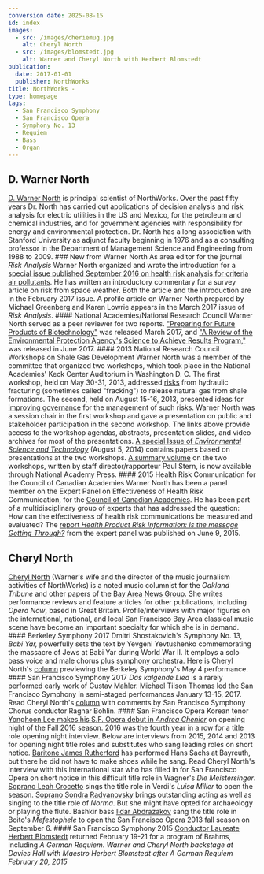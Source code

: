 ```yaml
---
conversion date: 2025-08-15
id: index
images:
  - src: /images/cheriemug.jpg
    alt: Cheryl North
  - src: /images/blomstedt.jpg
    alt: Warner and Cheryl North with Herbert Blomstedt
publication:
  date: 2017-01-01
  publisher: NorthWorks
title: NorthWorks - 
type: homepage
tags:
  - San Francisco Symphony
  - San Francisco Opera
  - Symphony No. 13
  - Requiem
  - Bass
  - Organ
---
```

## D. Warner North
 [D. Warner North](/warner) is principal scientist of NorthWorks. Over the past fifty years Dr. North has carried out applications of decision analysis and risk analysis for electric utilities in the US and Mexico, for the petroleum and chemical industries, and for government agencies with responsibility for energy and environmental protection. Dr. North has a long association with Stanford University as adjunct faculty beginning in 1976 and as a consulting professor in the Department of Management Science and Engineering from 1988 to 2009. ### New from Warner North As area editor for the journal *Risk Analysis* Warner North organized and wrote the introduction for a [special issue published September 2016 on health risk analysis for criteria air pollutants](http://onlinelibrary.wiley.com/doi/10.1111/risa.2016.36.issue-9/issuetoc). He has written an introductory commentary for a survey article on risk from space weather. Both the article and the introduction are in the February 2017 issue. A profile article on Warner North prepared by Michael Greenberg and Karen Lowrie appears in the March 2017 issue of *Risk Analysis*. #### National Academies/National Research Council Warner North served as a peer reviewer for two reports. ["Preparing for Future Products of Biotechnology"](https://www.nap.edu/catalog/24605) was released March 2017, and ["A Review of the Environmental Protection Agency's Science to Achieve Results Program,"](https://www.nap.edu/catalog/24757) was released in June 2017. #### 2013 National Research Council Workshops on Shale Gas Development Warner North was a member of the committee that organized two workshops, which took place in the National Academies' Keck Center Auditorium in Washington D. C. The first workshop, held on May 30-31, 2013, addressed [risks](http://sites.nationalacademies.org/dbasse/becs/dbasse_083187) from hydraulic fracturing (sometimes called "fracking") to release natural gas from shale formations. The second, held on August 15-16, 2013, presented ideas for [improving governance](http://sites.nationalacademies.org/dbasse/becs/dbasse_083520) for the management of such risks. Warner North was a session chair in the first workshop and gave a presentation on public and stakeholder participation in the second workshop. The links above provide access to the workshop agendas, abstracts, presentation slides, and video archives for most of the presentations. [A special Issue of *Environmental Science and Technology*](http://pubs.acs.org/toc/esthag/48/15) (August 5, 2014) contains papers based on presentations at the two workshops. [A summary volume](http://www.nap.edu/catalog/18953/risks-and-risk-governance-in-shale-gas-development-summary-of) on the two workshops, written by staff director/rapporteur Paul Stern, is now available through National Academy Press. #### 2015 Health Risk Communication for the Council of Canadian Academies Warner North has been a panel member on the Expert Panel on Effectiveness of Health Risk Communication, for the [Council of Canadian Academies](http://www.scienceadvice.ca). He has been part of a multidisciplinary group of experts that has addressed the question: How can the effectiveness of health risk communications be measured and evaluated? The [report *Health Product Risk Information: Is the message Getting Through?*](http://www.scienceadvice.ca/uploads/eng/assessmentspublicationsnewsreleases/risk/riskfullreporten.pdf) from the expert panel was published on June 9, 2015. 
 
 ## Cheryl North
  [Cheryl North](/cheryl) (Warner's wife and the director of the music journalism activities of NorthWorks) is a noted music columnist for the *Oakland Tribune* and other papers of the [Bay Area News Group](http://www.insidebayarea.com). She writes performance reviews and feature articles for other publications, including *Opera Now*, based in Great Britain. Profile/interviews with major figures on the international, national, and local San Francisco Bay Area classical music scene have become an important specialty for which she is in demand. #### Berkeley Symphony 2017 Dmitri Shostakovich's Symphony No. 13, *Babi Yar,* powerfully sets the text by Yevgeni Yevtushenko commemorating the massacre of Jews at Babi Yar during World War II. It employs a solo bass voice and male chorus plus symphony orchestra. Here is Cheryl North's [column](http://www.mercurynews.com/2017/05/01/berkeley-symphony-to-perform-shostakovichs-riveting-babi-yar-symphony/) previewing the Berkeley Symphony's May 4 performance. #### San Francisco Symphony 2017 *Das kalgende Lied* is a rarely performed early work of Gustav Mahler. Michael Tilson Thomas led the San Francisco Symphony in semi-staged performances January 13-15, 2017. Read Cheryl North's [column](http://www.mercurynews.com/2017/01/09/michael-tilson-thomas-pulls-out-all-the-stops-for-san-francisco-symphonys-performance-of-mahler-cantata-based-on-a-grimms-fairy-tale/) with comments by San Francisco Symphony Chorus conductor Ragnar Bohlin. #### San Francisco Opera Korean tenor [Yonghoon Lee makes his S.F. Opera debut in *Andrea Chenier*](http://www.mercurynews.com/2016/09/02/cheryl-north-san-francisco-opera-opens-new-season-with-a-gala-production-of-giordanos-andrea-chenier/) on opening night of the Fall 2016 season. 2016 was the fourth year in a row for a title role opening night interview. Below are interviews from 2015, 2014 and 2013 for opening night title roles and substitutes who sang leading roles on short notice. [Baritone James Rutherford](http://www.mercurynews.com/entertainment/ci_29108473/cheryl-north-james-rutherford-has-his-hans-sachs) has performed Hans Sachs at Bayreuth, but there he did not have to make shoes while he sang. Read Cheryl North's interview with this international star who has filled in for San Francisco Opera on short notice in this difficult title role in Wagner's *Die Meistersinger*. [Soprano Leah Crocetto](http://www.mercurynews.com/entertainment/ci_28760987/cheryl-north-leah-crocetto-san-francisco-favorite-opens) sings the title role in Verdi's *Luisa Miller* to open the season. [Soprano Sondra Radvanovsky](http://www.mercurynews.com/entertainment/ci_26491972/cheryl-north-sondra-radvanovsky-star-s-f-operas) brings outstanding acting as well as singing to the title role of *Norma*. But she might have opted for archaeology or playing the flute. Bashkir bass [Ildar Abdrazakov](c-abdrazakov) sang the title role in Boito's *Mefestophele* to open the San Francisco Opera 2013 fall season on September 6. #### San Francisco Symphony 2015 [Conductor Laureate Herbert Blomstedt](http://www.mercurynews.com/entertainment/ci_27536911/cheryl-north-herbert-blomstedt-returns-san-francisco-symphony) returned February 19-21 for a program of Brahms, including *A German Requiem*. *Warner and Cheryl North backstage at Davies Hall with Maestro Herbert Blomstedt after A German Requiem February 20, 2015*